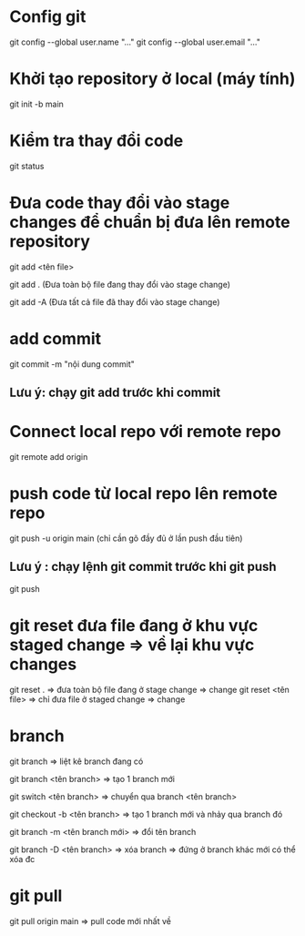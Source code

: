 # Config git

git config --global user.name "..."
git config --global user.email "..."

# Khởi tạo repository ở local (máy tính)
git init -b main

# Kiểm tra thay đổi code

git status

# Đưa code thay đổi vào stage changes để chuẩn bị đưa lên remote repository

git add <tên file>

git add . (Đưa toàn bộ file đang thay đổi vào stage change)

git add -A (Đưa tất cả file đã thay đổi vào stage change)

# add commit

git commit -m "nội dung commit"

## Lưu ý: chạy git add trước khi commit

# Connect local repo với remote repo

git remote add origin <link git repo>

# push code từ local repo lên remote repo

git push -u origin main (chỉ cần gõ đầy đủ ở lần push đầu tiên)

## Lưu ý : chạy lệnh git commit trước khi git push

git push

# git reset đưa file đang ở khu vực staged change => về lại khu vực changes
git reset . => đưa toàn bộ file đang ở stage change => change
git reset <tên file> => chỉ đưa file ở staged change => change

# branch
git branch => liệt kê branch đang có 

git branch <tên branch> => tạo 1 branch mới

git switch <tên branch> => chuyển qua branch <tên branch>

git checkout -b <tên branch> => tạo 1 branch mới và nhảy qua branch đó

git branch -m <tên branch mới> => đổi tên branch

git branch -D <tên branch> => xóa branch
=> đứng ở branch khác mới có thể xóa đc

# git pull 
git pull origin main => pull code mới nhất về